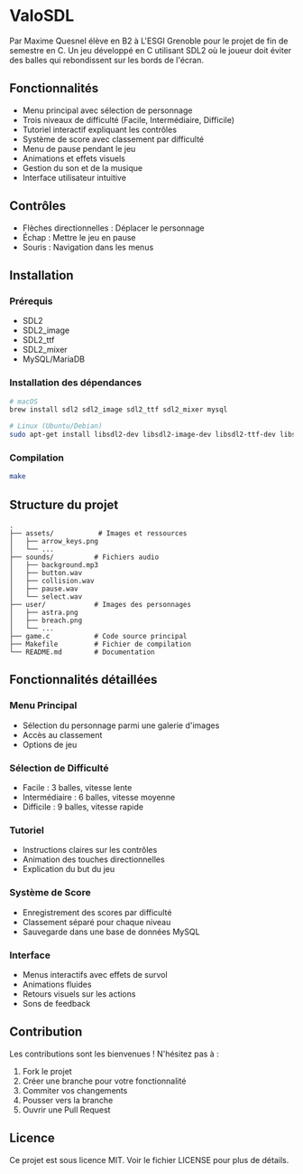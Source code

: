 # ValoSDL

Par Maxime Quesnel élève en B2 à L'ESGI Grenoble pour le projet de fin de semestre en C.
Un jeu développé en C utilisant SDL2 où le joueur doit éviter des balles qui rebondissent sur les bords de l'écran.

## Fonctionnalités

- Menu principal avec sélection de personnage
- Trois niveaux de difficulté (Facile, Intermédiaire, Difficile)
- Tutoriel interactif expliquant les contrôles
- Système de score avec classement par difficulté
- Menu de pause pendant le jeu
- Animations et effets visuels
- Gestion du son et de la musique
- Interface utilisateur intuitive

## Contrôles

- Flèches directionnelles : Déplacer le personnage
- Échap : Mettre le jeu en pause
- Souris : Navigation dans les menus

## Installation

### Prérequis

- SDL2
- SDL2_image
- SDL2_ttf
- SDL2_mixer
- MySQL/MariaDB

### Installation des dépendances

```bash
# macOS
brew install sdl2 sdl2_image sdl2_ttf sdl2_mixer mysql

# Linux (Ubuntu/Debian)
sudo apt-get install libsdl2-dev libsdl2-image-dev libsdl2-ttf-dev libsdl2-mixer-dev libmysqlclient-dev
```

### Compilation

```bash
make
```

## Structure du projet

```
.
├── assets/           # Images et ressources
│   ├── arrow_keys.png
│   └── ...
├── sounds/          # Fichiers audio
│   ├── background.mp3
│   ├── button.wav
│   ├── collision.wav
│   ├── pause.wav
│   └── select.wav
├── user/            # Images des personnages
│   ├── astra.png
│   ├── breach.png
│   └── ...
├── game.c           # Code source principal
├── Makefile         # Fichier de compilation
└── README.md        # Documentation
```

## Fonctionnalités détaillées

### Menu Principal
- Sélection du personnage parmi une galerie d'images
- Accès au classement
- Options de jeu

### Sélection de Difficulté
- Facile : 3 balles, vitesse lente
- Intermédiaire : 6 balles, vitesse moyenne
- Difficile : 9 balles, vitesse rapide

### Tutoriel
- Instructions claires sur les contrôles
- Animation des touches directionnelles
- Explication du but du jeu

### Système de Score
- Enregistrement des scores par difficulté
- Classement séparé pour chaque niveau
- Sauvegarde dans une base de données MySQL

### Interface
- Menus interactifs avec effets de survol
- Animations fluides
- Retours visuels sur les actions
- Sons de feedback

## Contribution

Les contributions sont les bienvenues ! N'hésitez pas à :
1. Fork le projet
2. Créer une branche pour votre fonctionnalité
3. Commiter vos changements
4. Pousser vers la branche
5. Ouvrir une Pull Request

## Licence

Ce projet est sous licence MIT. Voir le fichier LICENSE pour plus de détails.
